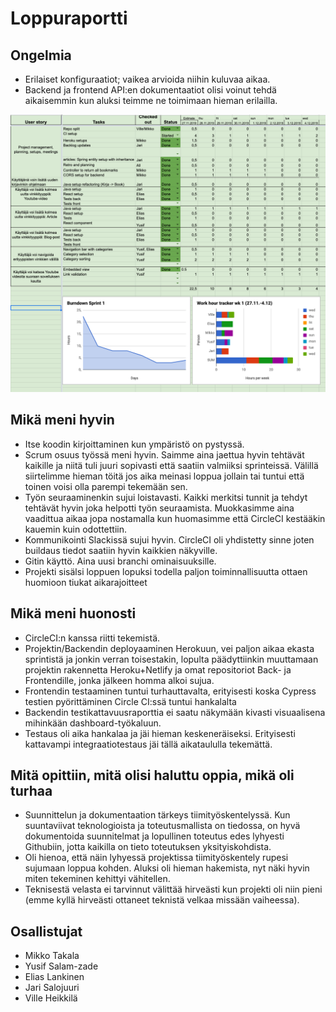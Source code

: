 # Loppuraportti

## Ongelmia

* Erilaiset konfiguraatiot; vaikea arvioida niihin kuluvaa aikaa.  
* Backend ja frontend API:en dokumentaatiot olisi voinut tehdä aikaisemmin kun aluksi teimme ne toimimaan hieman erilailla.

![backlog](https://raw.githubusercontent.com/CodemonkeysOhtu/lukuvinkkikirjasto/master/documentation/assets/backlog.png)

## Mikä meni hyvin

* Itse koodin kirjoittaminen kun ympäristö on pystyssä.  
* Scrum osuus työssä meni hyvin. Saimme aina jaettua hyvin tehtävät kaikille ja niitä tuli juuri sopivasti että saatiin valmiiksi sprinteissä. Välillä siirtelimme hieman töitä jos aika meinasi loppua jollain tai tuntui että toinen voisi olla parempi tekemään sen. 
* Työn seuraaminenkin sujui loistavasti. Kaikki merkitsi tunnit ja tehdyt tehtävät hyvin joka helpotti työn seuraamista. Muokkasimme aina vaadittua aikaa jopa nostamalla kun huomasimme että CircleCI kestääkin kauemin kuin odottettiin.  
* Kommunikointi Slackissä sujui hyvin. CircleCI oli yhdistetty sinne joten buildaus tiedot saatiin hyvin kaikkien näkyville.  
* Gitin käyttö. Aina uusi branchi ominaisuuksille.
* Projekti sisälsi loppuen lopuksi todella paljon toiminnallisuutta ottaen huomioon tiukat aikarajoitteet

## Mikä meni huonosti

* CircleCI:n kanssa riitti tekemistä.
* Projektin/Backendin deployaaminen Herokuun, vei paljon aikaa ekasta sprintistä ja jonkin verran toisestakin, lopulta päädyttiinkin muuttamaan projektin rakennetta Heroku+Netlify ja omat repositoriot Back- ja Frontendille, jonka jälkeen homma alkoi sujua.
* Frontendin testaaminen tuntui turhauttavalta, erityisesti koska Cypress testien pyörittäminen Circle CI:ssä tuntui hankalalta
* Backendin testikattavuusraporttia ei saatu näkymään kivasti visuaalisena mihinkään dashboard-työkaluun.
* Testaus oli aika hankalaa ja jäi hieman keskeneräiseksi. Erityisesti kattavampi integraatiotestaus jäi tällä aikataululla tekemättä.  

## Mitä opittiin, mitä olisi haluttu oppia, mikä oli turhaa

* Suunnittelun ja dokumentaation tärkeys tiimityöskentelyssä. Kun suuntaviivat teknologioista ja toteutusmallista on tiedossa, on hyvä dokumentoida suunnitelmat ja lopullinen toteutus edes lyhyesti Githubiin, jotta kaikilla on tieto toteutuksen yksityiskohdista. 
* Oli hienoa, että näin lyhyessä projektissa tiimityöskentely rupesi sujumaan loppua kohden. Aluksi oli hieman hakemista, nyt näki hyvin miten tekeminen kehittyi vähitellen.  
* Teknisestä velasta ei tarvinnut välittää hirveästi kun projekti oli niin pieni (emme kyllä hirveästi ottaneet teknistä velkaa missään vaiheessa).

## Osallistujat

* Mikko Takala
* Yusif Salam-zade
* Elias Lankinen
* Jari Salojuuri
* Ville Heikkilä

